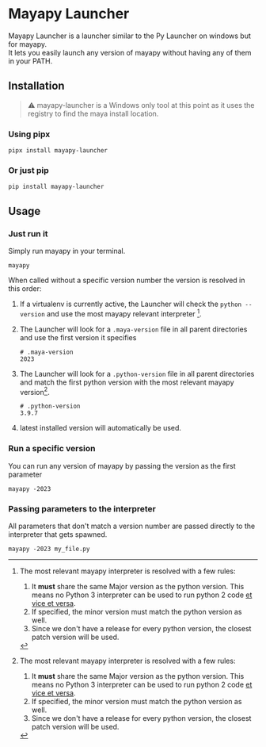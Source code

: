 # Mayapy Launcher

Mayapy Launcher is a launcher similar to the Py Launcher on windows but for mayapy.  
It lets you easily launch any version of mayapy without having any of them in your PATH.

## Installation

> ⚠️ mayapy-launcher is a Windows  only tool at this point as it uses the registry to find the maya install location.

### Using pipx

```console
pipx install mayapy-launcher
```

### Or just pip

```console
pip install mayapy-launcher
```


## Usage

### Just run it

Simply run mayapy in your terminal.

```console
mayapy
```

When called without a specific version number the version is resolved in this order:

1. If a virtualenv is currently active, the Launcher will check the `python --version` and use the most mayapy relevant interpreter [^1].

2. The Launcher will look for a `.maya-version` file in all parent directories and use the first version it specifies

    ```plaintext
    # .maya-version
    2023
    ```

3. The Launcher will look for a `.python-version` file in all parent directories and match the first python version with the most relevant mayapy version[^1].  

    ```plaintext
    # .python-version
    3.9.7
    ```

4. latest installed version will automatically be used.


### Run a specific version

You can run any version of mayapy by passing the version as the first parameter

```console
mayapy -2023
```

### Passing parameters to the interpreter

All parameters that don't match a version number are passed directly to the interpreter that gets spawned.

```console
mayapy -2023 my_file.py
```

[^1]: The most relevant mayapy interpreter is resolved with a few rules:
    1. It **must** share the same Major version as the python version.
        This means no Python 3 interpreter can be used to run python 2 code [et vice et versa](https://youtu.be/ZTeqM5gciH8).
    2. If specified, the minor version must match the python version as well.
    3. Since we don't have a release for every python version, the closest patch version will be used.
